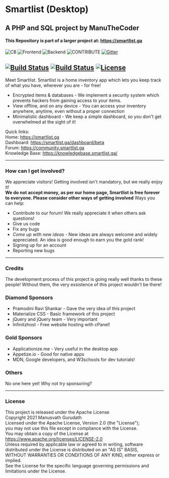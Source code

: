 # Smartlist (Desktop)
## A PHP and SQL project by ManuTheCoder
#### This Repository is part of a larger project at: https://smartlist.ga
![CB](https://img.shields.io/badge/Contributors-20-yellow?style=for-the-badge)
![Frontend](https://img.shields.io/static/v1?label=Frontend&message=HTML,%20CSS,%20JS&color=%3CCOLOR%3E&style=for-the-badge)
![Backend](https://img.shields.io/static/v1?label=Backend&message=PHP,%20SQL&color=red&style=for-the-badge)
![CONTRIBUTE](https://img.shields.io/static/v1?label=Contribute&message=Using%20Smartlist%20Contributors&color=blue&style=for-the-badge)
[![Gitter](https://badges.gitter.im/Smartlist-chat/community.svg)](https://gitter.im/Smartlist-chat/community?utm_source=badge&utm_medium=badge&utm_campaign=pr-badge)
<!--[![Build Status](https://img.shields.io/github/forks/ManuTheCoder/Smartlist-desktop.svg)](https://github.com/ManuTheCoder/Smartlist-desktop)
[![Build Status](https://img.shields.io/github/stars/ManuTheCoder/Smartlist-desktop.svg)](https://github.com/ManuTheCoder/Smartlist-desktop)
[![License](https://img.shields.io/github/license/ManuTheCoder/Smartlist-desktop.svg)](https://github.com/ManuTheCoder/Smartlist-desktop)-->

[![Build Status](https://img.shields.io/github/forks/ManuTheCoder/Smartlist-desktop.svg?style=for-the-badge)](https://github.com/ManuTheCoder/Smartlist-desktop)
[![Build Status](https://img.shields.io/github/stars/ManuTheCoder/Smartlist-desktop.svg?style=for-the-badge)](https://github.com/ManuTheCoder/Smartlist-desktop)
[![License](https://img.shields.io/github/license/ManuTheCoder/Smartlist-desktop.svg?style=for-the-badge)](https://github.com/ManuTheCoder/Smartlist-desktop)
---
Meet Smartlist.
Smartlist is a home inventory app which lets you keep track of what you have, wherever you are - for free!
* Encrypted items & databases - We implement a security system which prevents hackers from gaining access to your items.
* View offline, and on any device - You can access your inventory anywhere, anytime, even without a proper connection
* Minimalistic dashboard - We keep a simple dashboard, so you don't get overwhelmed at the sight of it!

Quick links: <br>
Home: https://smartlist.ga <br>
Dashboard: https://smartlist.ga/dashboard/beta<br>
Forum: https://community.smartlist.ga<br>
Knowledge Base: https://knowledgebase.smartlist.ga/<br>

--- 
### How can I get involved? 
We appreciate visitors! Getting involved isn't mandatory, but we really enjoy it!<br>
**We do not accept money, as per our home page, Smartlist is free forever to everyone. Please consider other ways of getting involved**
Ways you can help: 
* Contribute to our forum! We really appreciate it when others ask questions!
* Give us code 
* Fix any bugs
* *Come up with new ideas* - New ideas are always welcome and widely appreciated. An idea is good enough to earn you the gold rank!
* Signing up for an account
* Reporting new bugs
--- 
### Credits 
The development process of this project is going really well thanks to these people! Without them, the very exsistence of this project wouldn't be there!

### Diamond Sponsors
* Pramodini Ravi Shankar - Gave the very idea of this project
* Materialize CSS - Basic framework of this project
* jQuery and jQuery team - Very important
* Infinitzhost - Free website hosting with cPanel!
### Gold Sponsors
* Applicationize.me - Very useful in the desktop app 
* Appetize.io - Good for native apps
* MDN, Google developers, and W3schools for dev tutorials!
### Others
No one here yet! Why not try sponsoring?

---
### License

This project is released under the Apache License<br>
Copyright 2021 Manusvath Gurudath<br>
Licensed under the Apache License, Version 2.0 (the "License");<br>
you may not use this file except in compliance with the License.<br>
You may obtain a copy of the License at<br>
https://www.apache.org/licenses/LICENSE-2.0<br>
Unless required by applicable law or agreed to in writing, software<br>
distributed under the License is distributed on an "AS IS" BASIS,<br>
WITHOUT WARRANTIES OR CONDITIONS OF ANY KIND, either express or implied.<br>
See the License for the specific language governing permissions and<br>
limitations under the License.<br>
